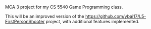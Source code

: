 MCA 3 project for my CS 5540 Game Programming class.

This will be an improved version of the https://github.com/ybai17/L5-FirstPersonShooter project, with additional features implemented.
